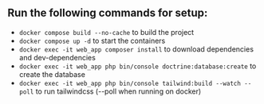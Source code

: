## Run the following commands for setup:

- ``docker compose build --no-cache`` to build the project 
- ``docker compose up -d`` to start the containers
- ``docker exec -it web_app composer install`` to download dependencies and dev-dependencies
- ``docker exec -it web_app php bin/console doctrine:database:create`` to create the database
- ``docker exec -it web_app php bin/console tailwind:build --watch --poll`` to run tailwindcss (--poll when running on docker)